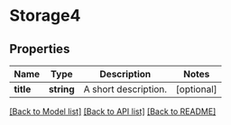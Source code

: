 # Storage4

## Properties
Name | Type | Description | Notes
------------ | ------------- | ------------- | -------------
**title** | **string** | A short description. | [optional] 

[[Back to Model list]](../README.md#documentation-for-models) [[Back to API list]](../README.md#documentation-for-api-endpoints) [[Back to README]](../README.md)


